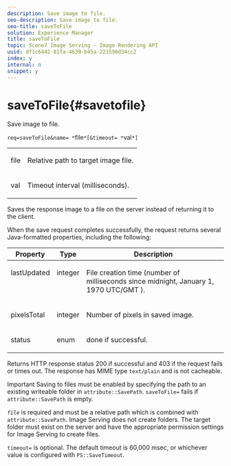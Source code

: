 ```yaml
---
description: Save image to file.
seo-description: Save image to file.
seo-title: saveToFile
solution: Experience Manager
title: saveToFile
topic: Scene7 Image Serving - Image Rendering API
uuid: df1c6442-81fa-4639-b45a-221598d34cc2
index: y
internal: n
snippet: y
---
```


# saveToFile{#savetofile}

Save image to file.

 `req=saveToFile&name= *`file`*[&timeout= *`val`*]`

<table id="simpletable_5674FD9655FE4CDDB0E5DC8655890A66"> 
 <tr class="strow"> 
  <td class="stentry"> <p><span class="varname"> file</span> </p> </td> 
  <td class="stentry"> <p>Relative path to target image file. </p></td> 
 </tr> 
 <tr class="strow"> 
  <td class="stentry"> <p><span class="varname"> val</span> </p></td> 
  <td class="stentry"> <p>Timeout interval (milliseconds). </p></td> 
 </tr> 
</table>

Saves the response image to a file on the server instead of returning it to the client.

When the save request completes successfully, the request returns several Java-formatted properties, including the following: 

<table id="table_8BA8F75A0B7241BAB9B4359F97C21137"> 
 <thead> 
  <tr> 
   <th class="entry"> <b> Property</b> </th> 
   <th class="entry"> <b> Type</b> </th> 
   <th class="entry"> <b> Description</b> </th> 
  </tr> 
 </thead>
 <tbody> 
  <tr valign="top"> 
   <td> <p> <span class="codeph"> lastUpdated</span> </p> </td> 
   <td> <p> integer </p> </td> 
   <td> <p>File creation time (number of milliseconds since midnight, January 1, 1970 UTC/GMT ). </p> </td> 
  </tr> 
  <tr valign="top"> 
   <td> <p> <span class="codeph"> pixelsTotal</span> </p> </td> 
   <td> <p> integer </p> </td> 
   <td> <p> Number of pixels in saved image. </p> </td> 
  </tr> 
  <tr valign="top"> 
   <td> <p> <span class="codeph"> status</span> </p> </td> 
   <td> <p> enum </p> </td> 
   <td> <p> <span class="codeph"> done</span> if successful. </p> </td> 
  </tr> 
 </tbody> 
</table>

Returns HTTP response status 200 if successful and 403 if the request fails or times out. The response has MIME type `text/plain` and is not cacheable.

Important Saving to files must be enabled by specifying the path to an existing writeable folder in `attribute::SavePath`. `saveToFile=` fails if `attribute::SavePath` is empty.

*`file`* is required and must be a relative path which is combined with `attribute::SavePath`. Image Serving does not create folders. The target folder must exist on the server and have the appropriate permission settings for Image Serving to create files.

`timeout=` is optional. The default timeout is 60,000 msec, or whichever value is configured with `PS::SaveTimeout`. 
